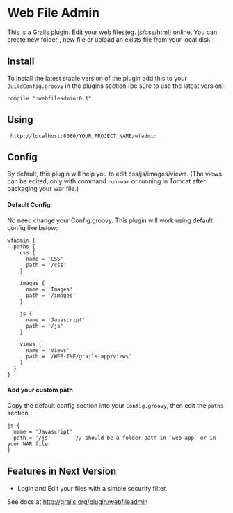 # Web File Admin
This is a Grails plugin. Edit your web files(eg. js/css/html) online. You can create new folder , new file or upload an exists file from your local disk.

## Install
To install the latest stable version of the plugin add this to your `BuildConfig.groovy` in the plugins section (be sure to use the latest version):

    compile ":webfileadmin:0.1"

## Using
     http://localhost:8080/YOUR_PROJECT_NAME/wfadmin


## Config
By default, this plugin will help you to edit css/js/images/views. (The views can be edited, only with command `run-war` or running in Tomcat after packaging your war file.)

#### Default Config
No need change your Config.groovy. This plugin will work using default config like below:

    wfadmin {
      paths {
        css {
          name = 'CSS'
          path = '/css'
        }

        images {
          name = 'Images'
          path = '/images'
        }

        js {
          name = 'Javascript'
          path = '/js'
        }

        views {
          name = 'Views'
          path = '/WEB-INF/grails-app/views'
        }
      }
    }

#### Add your custom path
Copy the default config section into your `Config.groovy`, then edit the `paths` section .

    js {
      name = 'Javascript'
      path = '/js'        // should be a folder path in `web-app` or in your WAR file.
    }


## Features in Next Version
- Login and Edit your files with a simple security filter.

See docs at http://grails.org/plugin/webfileadmin
